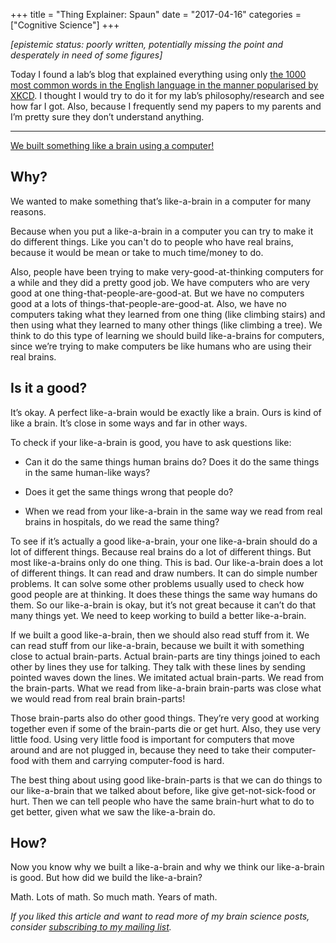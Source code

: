 +++
title = "Thing Explainer: Spaun"
date = "2017-04-16"
categories = ["Cognitive Science"]
+++

*\[epistemic status: poorly written, potentially missing the point and desperately in need of some figures\]*

Today I found a lab’s blog that explained everything using only [the 1000 most common words in the English language in the manner popularised by XKCD](https://xkcd.com/thing-explainer/). I thought I would try to do it for my lab’s philosophy/research and see how far I got. Also, because I frequently send my papers to my parents and I’m pretty sure they don’t understand anything.

---

[We built something like a brain using a computer!](http://science.sciencemag.org/content/338/6111/1202)

## Why?

We wanted to make something that’s like-a-brain in a computer for many reasons.

Because when you put a like-a-brain in a computer you can try to make it do different things. Like you can't do to people who have real brains, because it would be mean or take to much time/money to do.

Also, people have been trying to make very-good-at-thinking computers for a while and they did a pretty good job. We have computers who are very good at one thing-that-people-are-good-at. But we have no computers good at a lots of things-that-people-are-good-at. Also, we have no computers taking what they learned from one thing (like climbing stairs) and then using what they learned to many other things (like climbing a tree). We think to do this type of learning we should build like-a-brains for computers, since we’re trying to make computers be like humans who are using their real brains.

## Is it a good?

It’s okay. A perfect like-a-brain would be exactly like a brain. Ours is kind of like a brain. It’s close in some ways and far in other ways.

To check if your like-a-brain is good, you have to ask questions like:

- Can it do the same things human brains do? Does it do the same things in the same human-like ways?

- Does it get the same things wrong that people do?

- When we read from your like-a-brain in the same way we read from real brains in hospitals, do we read the same thing?


To see if it’s actually a good like-a-brain, your one like-a-brain should do a lot of different things. Because real brains do a lot of different things. But most like-a-brains only do one thing. This is bad. Our like-a-brain does a lot of different things. It can read and draw numbers. It can do simple number problems. It can solve some other problems usually used to check how good people are at thinking. It does these things the same way humans do them. So our like-a-brain is okay, but it’s not great because it can’t do that many things yet. We need to keep working to build a better like-a-brain.

If we built a good like-a-brain, then we should also read stuff from it. We can read stuff from our like-a-brain, because we built it with something close to actual brain-parts. Actual brain-parts are tiny things joined to each other by lines they use for talking. They talk with these lines by sending pointed waves down the lines. We imitated actual brain-parts. We read from the brain-parts. What we read from like-a-brain brain-parts was close what we would read from real brain brain-parts!

Those brain-parts also do other good things. They’re very good at working together even if some of the brain-parts die or get hurt. Also, they use very little food. Using very little food is important for computers that move around and are not plugged in, because they need to take their computer-food with them and carrying computer-food is hard.

The best thing about using good like-brain-parts is that we can do things to our like-a-brain that we talked about before, like give get-not-sick-food or hurt. Then we can tell people who have the same brain-hurt what to do to get better, given what we saw the like-a-brain do.

## How?

Now you know why we built a like-a-brain and why we think our like-a-brain is good. But how did we build the like-a-brain?

Math. Lots of math. So much math. Years of math.

*If you liked this article and want to read more of my brain science posts, consider* [*subscribing to my mailing list*](https://uwaterloo.us15.list-manage.com/subscribe?u=d5612fe997cc72aac70c4ffe9&id=76226838bc)*.*
